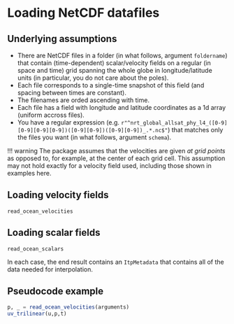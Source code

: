 # Loading NetCDF datafiles

## Underlying assumptions

* There are NetCDF files in a folder (in what follows, argument `foldername`) that
  contain (time-dependent) scalar/velocity fields on a regular (in space and time)
  grid spanning the whole globe in longitude/latitude units (in particular, you do
  not care about the poles).
* Each file corresponds to a single-time snapshot of this field (and spacing between
  times are constant).
* The filenames are orded ascending with time.
* Each file has a field with longitude and latitude coordinates as a 1d array (uniform accross files).
* You have a regular expression (e.g. `r"^nrt_global_allsat_phy_l4_([0-9][0-9][0-9][0-9])([0-9][0-9])([0-9][0-9])_.*.nc$"`)
  that matches only the files you want (in what follows, argument `schema`).

!!! warning
    The package assumes that the velocities are given *at grid points* as opposed to,
    for example, at the center of each grid cell. This assumption may not hold exactly
    for a velocity field used, including those shown in examples here.

## Loading velocity fields

```@docs
read_ocean_velocities
```

## Loading scalar fields

```@docs
read_ocean_scalars
```

In each case, the end result contains an `ItpMetadata` that contains all of the data needed for interpolation.

## Pseudocode example

```julia
p, _ = read_ocean_velocities(arguments)
uv_trilinear(u,p,t)
```
